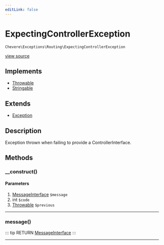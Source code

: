 ```yaml
---
editLink: false
---
```


# ExpectingControllerException

`Chevere\Exceptions\Routing\ExpectingControllerException`

[view source](https://github.com/chevere/chevere/blob/master/src/Chevere/Exceptions/Routing/ExpectingControllerException.php)

## Implements

- [Throwable](https://www.php.net/manual/class.throwable)
- [Stringable](https://www.php.net/manual/class.stringable)

## Extends

- [Exception](../Core/Exception.md)

## Description

Exception thrown when failing to provide a ControllerInterface.

## Methods

### __construct()

#### Parameters

1. [MessageInterface](../../Interfaces/Message/MessageInterface.md) `$message`
2. int `$code`
3. [Throwable](https://www.php.net/manual/class.throwable) `$previous`

---

### message()

::: tip RETURN
[MessageInterface](../../Interfaces/Message/MessageInterface.md)
:::

---
